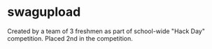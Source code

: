 # swagupload
Created by a team of 3 freshmen as part of school-wide "Hack Day" competition. Placed 2nd in the competition.
